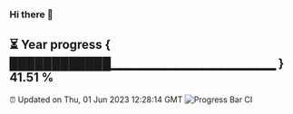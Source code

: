 ### Hi there 👋
⏳ Year progress { ████████████▁▁▁▁▁▁▁▁▁▁▁▁▁▁▁▁▁▁ } 41.51 %
---
⏰ Updated on Thu, 01 Jun 2023 12:28:14 GMT
![Progress Bar CI](https://github.com/liununu/liununu/workflows/Progress%20Bar%20CI/badge.svg)
